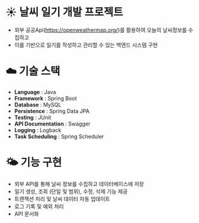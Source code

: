 # ☀️ 날씨 일기 개발 프로젝트
+ 외부 공공Api(https://openweathermap.org/)를 활용하여 오늘의 날씨정보를 수집하고
+ 이를 기반으로 일기를 작성하고 관리할 수 있는 백엔드 시스템 구현

# ☁️ 기술 스택
+ **Language** : Java
+ **Framework** : Spring Boot
+ **Database** : MySQL
+ **Persistence** : Spring Data JPA
+ **Testing** : JUnit
+ **API Documentation** : Swagger
+ **Logging** : Logback
+ **Task Scheduling** : Spring Scheduler

# 🌤️ 기능 구현
+ 외부 API를 통해 날씨 정보를 수집하고 데이터베이스에 저장
+ 일기 생성, 조회 (단일 및 범위), 수정, 삭제 기능 제공
+ 트랜잭션 처리 및 날씨 데이터 자동 업데이트
+ 로그 기록 및 예외 처리
+ API 문서화
